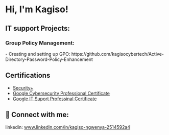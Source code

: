 <h1>Hi, I'm Kagiso!</h1>

<h2>IT support Projects:</h2>
<h3>Group Policy Management:</h3>
- Creating and setting up GPO: https://github.com/kagisocybertech/Active-Directory-Password-Policy-Enhancement
 
 <h2>Certifications</h2>
 
 - [Security+](https://www.credly.com/badges/b1b67784-6be3-4c68-93e4-b4daeb75beb4/linked_in_profile)
 - [Google Cybersecurity Professional Certificate](https://www.credly.com/badges/bd0486a9-9c42-4991-a056-06fc97fa9c61/linked_in_profile)
 - [Google IT Suport Professinal Certificate](https://www.credly.com/badges/cf2a5fe1-2541-4e65-8594-d83331711a06/linked_in_profile)

<h2> 🤳 Connect with me:</h2>


linkedin: www.linkedin.com/in/kagiso-ngwenya-2514592a4
